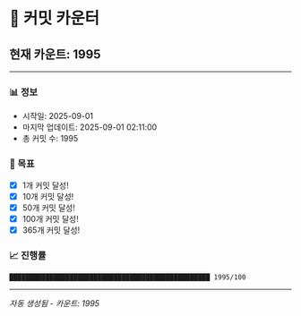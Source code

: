 # 🔢 커밋 카운터

## 현재 카운트: 1995

---

### 📊 정보
- 시작일: 2025-09-01
- 마지막 업데이트: 2025-09-01 02:11:00
- 총 커밋 수: 1995

### 🎯 목표
- [x] 1개 커밋 달성!
- [x] 10개 커밋 달성!
- [x] 50개 커밋 달성!
- [x] 100개 커밋 달성!
- [x] 365개 커밋 달성!

### 📈 진행률
```
██████████████████████████████████████████████████ 1995/100
```

---
*자동 생성됨 - 카운트: 1995*
